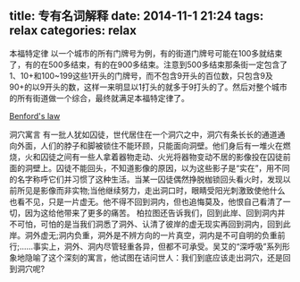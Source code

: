 title: 专有名词解释
date: 2014-11-1 21:24
tags: relax
categories: relax
---

本福特定律
以一个城市的所有门牌号为例，有的街道门牌号可能在100多就结束了，有的在500多结束，有的在900多结束。注意到500多结束那条街一定包含了1、10+和100~199这些1开头的门牌号，而不包含9开头的百位数，只包含9及90+的以9开头的数，这样一来明显以1打头的就多于9打头的了。然后对整个城市的所有街道做一个综合，最终就满足本福特定律了。

[Benford's law](http://en.wikipedia.org/wiki/Benford's_law)


洞穴寓言
    有一批人犹如囚徒，世代居住在一个洞穴之中，洞穴有条长长的通道通向外面，人们的脖子和脚被锁住不能环顾，只能面向洞壁。他们身后有一堆火在燃烧，火和囚徒之间有一些人拿着器物走动、火光将器物变动不居的影像投在囚徒前面的洞壁上。囚徒不能回头，不知道影像的原因，以为这些影子是“实在”，用不同的名字称呼它们并习惯了这种生活。当某一囚徒偶然挣脱枷锁回头看火时，发现以前所见是影像而非实物;当他继续努力，走出洞口时，眼睛受阳光刺激致使他什么也看不见，只是一片虚无。他不得不回到洞内，但也追悔莫及，他恨自己看清了一切，因为这给他带来了更多的痛苦。
柏拉图还告诉我们，回到此岸、回到洞内并不可怕，可怕的是当我们洞悉了洞外、认清了彼岸的虚无现实再回到洞内，回到此岸。洞外虚无;洞内负重，洞外是不辨方向的一片真空，洞内是不可自明的负重前行;……事实上，洞外、洞内尽管轻重各异，但都不可承受。吴艾的“深呼吸”系列形象地隐喻了这个深刻的寓言，他试图在诘问世人：我们到底应该走出洞穴，还是回到洞穴呢?
